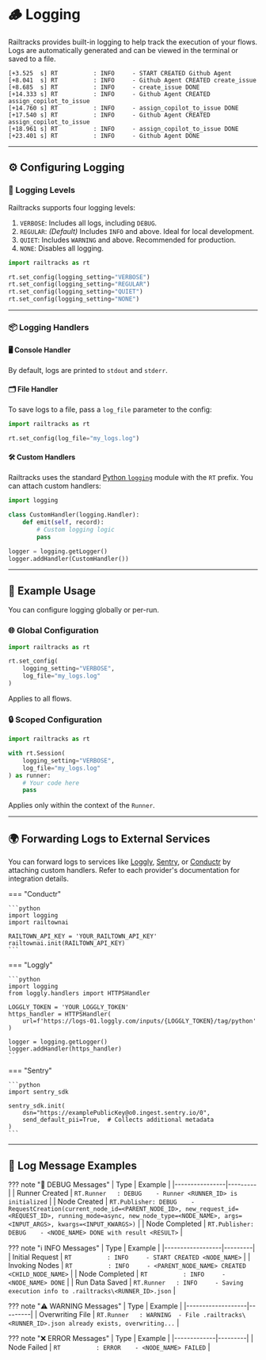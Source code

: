 # 🪵 Logging

Railtracks provides built-in logging to help track the execution of your flows. Logs are automatically generated and can be viewed in the terminal or saved to a file.

```
[+3.525  s] RT          : INFO     - START CREATED Github Agent
[+8.041  s] RT          : INFO     - Github Agent CREATED create_issue
[+8.685  s] RT          : INFO     - create_issue DONE
[+14.333 s] RT          : INFO     - Github Agent CREATED assign_copilot_to_issue
[+14.760 s] RT          : INFO     - assign_copilot_to_issue DONE
[+17.540 s] RT          : INFO     - Github Agent CREATED assign_copilot_to_issue
[+18.961 s] RT          : INFO     - assign_copilot_to_issue DONE
[+23.401 s] RT          : INFO     - Github Agent DONE
```

---

## ⚙️ Configuring Logging

### 🔢 Logging Levels

Railtracks supports four logging levels:

1. `VERBOSE`: Includes all logs, including `DEBUG`.
2. `REGULAR`: *(Default)* Includes `INFO` and above. Ideal for local development.
3. `QUIET`: Includes `WARNING` and above. Recommended for production.
4. `NONE`: Disables all logging.

```python
import railtracks as rt

rt.set_config(logging_setting="VERBOSE")
rt.set_config(logging_setting="REGULAR")
rt.set_config(logging_setting="QUIET")
rt.set_config(logging_setting="NONE")
```

---

### 📦 Logging Handlers

#### 🖥️ Console Handler

By default, logs are printed to `stdout` and `stderr`.

#### 🗂️ File Handler

To save logs to a file, pass a `log_file` parameter to the config:

```python
import railtracks as rt

rt.set_config(log_file="my_logs.log")
```

#### 🛠️ Custom Handlers

Railtracks uses the standard [Python `logging`](https://docs.python.org/3/library/logging.html) module with the `RT` prefix. You can attach custom handlers:

```python
import logging

class CustomHandler(logging.Handler):
    def emit(self, record):
        # Custom logging logic
        pass

logger = logging.getLogger()
logger.addHandler(CustomHandler())
```

---

## 🧪 Example Usage

You can configure logging globally or per-run.

### 🌐 Global Configuration

```python
import railtracks as rt

rt.set_config(
    logging_setting="VERBOSE",
    log_file="my_logs.log"
)
```

Applies to all flows.

### 🔒 Scoped Configuration

```python
import railtracks as rt

with rt.Session(    
    logging_setting="VERBOSE",
    log_file="my_logs.log"
) as runner:
    # Your code here
    pass
```

Applies only within the context of the `Runner`.

---

## 🌍 Forwarding Logs to External Services

You can forward logs to services like [Loggly](https://www.loggly.com/), [Sentry](https://sentry.io/), or [Conductr](https://conductr.ai) by attaching custom handlers. Refer to each provider's documentation for integration details.

=== "Conductr"

    ```python
    import logging
    import railtownai
    
    RAILTOWN_API_KEY = 'YOUR_RAILTOWN_API_KEY'
    railtownai.init(RAILTOWN_API_KEY)
    ```

=== "Loggly"

    ```python
    import logging
    from loggly.handlers import HTTPSHandler
    
    LOGGLY_TOKEN = 'YOUR_LOGGLY_TOKEN'
    https_handler = HTTPSHandler(
        url=f'https://logs-01.loggly.com/inputs/{LOGGLY_TOKEN}/tag/python'
    )
    
    logger = logging.getLogger()
    logger.addHandler(https_handler)
    ```

=== "Sentry"

    ```python
    import sentry_sdk
    
    sentry_sdk.init(
        dsn="https://examplePublicKey@o0.ingest.sentry.io/0",
        send_default_pii=True,  # Collects additional metadata
    )
    ```

---

## 🧾 Log Message Examples

??? note "🐞 DEBUG Messages"
    | Type           | Example |
    |----------------|---------|
    | Runner Created | `RT.Runner   : DEBUG    - Runner <RUNNER_ID> is initialized` |
    | Node Created   | `RT.Publisher: DEBUG    - RequestCreation(current_node_id=<PARENT_NODE_ID>, new_request_id=<REQUEST_ID>, running_mode=async, new_node_type=<NODE_NAME>, args=<INPUT_ARGS>, kwargs=<INPUT_KWARGS>)` |
    | Node Completed | `RT.Publisher: DEBUG    - <NODE_NAME> DONE with result <RESULT>` |

??? note "ℹ️ INFO Messages"
    | Type             | Example |
    |------------------|---------|
    | Initial Request  | `RT          : INFO     - START CREATED <NODE_NAME>` |
    | Invoking Nodes   | `RT          : INFO     - <PARENT_NODE_NAME> CREATED <CHILD_NODE_NAME>` |
    | Node Completed   | `RT          : INFO     - <NODE_NAME> DONE` |
    | Run Data Saved   | `RT.Runner   : INFO     - Saving execution info to .railtracks\<RUNNER_ID>.json` |

??? note "⚠️ WARNING Messages"
    | Type              | Example |
    |-------------------|---------|
    | Overwriting File  | `RT.Runner   : WARNING  - File .railtracks\<RUNNER_ID>.json already exists, overwriting...` |

??? note "❌ ERROR Messages"
    | Type        | Example |
    |-------------|---------|
    | Node Failed | `RT          : ERROR    - <NODE_NAME> FAILED` |
